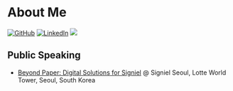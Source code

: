 # About Me

[![GitHub](https://img.shields.io/badge/GitHub-%40madEffort-239a3b.svg)](https://github.com/madEffort)
[![LinkedIn](https://img.shields.io/badge/Linked-in-0e76a8.svg)](https://www.linkedin.com/in/madeffort/)
![](https://komarev.com/ghpvc/?username=madeffort&color=red)

## Public Speaking

* [Beyond Paper: Digital Solutions for Signiel](/assets/signiel_speaking.gif) @ Signiel Seoul, Lotte World Tower, Seoul, South Korea
